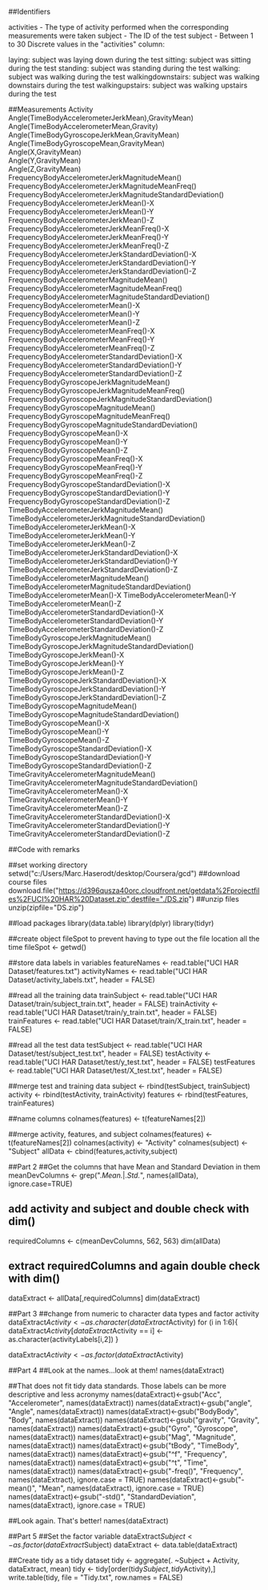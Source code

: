 ##Identifiers

activities - The type of activity performed when the corresponding measurements were taken
subject - The ID of the test subject - Between 1 to 30
Discrete values in the "activities" column:

laying: subject was laying down during the test
sitting: subject was sitting during the test
standing: subject was standing during the test
walking: subject was walking during the test
walkingdownstairs: subject was walking downstairs during the test
walkingupstairs: subject was walking upstairs during the test

##Measurements
Activity 
Angle(TimeBodyAccelerometerJerkMean),GravityMean)         
Angle(TimeBodyAccelerometerMean,Gravity)                  
Angle(TimeBodyGyroscopeJerkMean,GravityMean)               
Angle(TimeBodyGyroscopeMean,GravityMean)                  
Angle(X,GravityMean)                                      
Angle(Y,GravityMean)                                       
Angle(Z,GravityMean)                                      
FrequencyBodyAccelerometerJerkMagnitudeMean()              
FrequencyBodyAccelerometerJerkMagnitudeMeanFreq()          
FrequencyBodyAccelerometerJerkMagnitudeStandardDeviation()
FrequencyBodyAccelerometerJerkMean()-X                    
FrequencyBodyAccelerometerJerkMean()-Y                     
FrequencyBodyAccelerometerJerkMean()-Z                    
FrequencyBodyAccelerometerJerkMeanFreq()-X                
FrequencyBodyAccelerometerJerkMeanFreq()-Y                 
FrequencyBodyAccelerometerJerkMeanFreq()-Z                
FrequencyBodyAccelerometerJerkStandardDeviation()-X        
FrequencyBodyAccelerometerJerkStandardDeviation()-Y       
FrequencyBodyAccelerometerJerkStandardDeviation()-Z       
FrequencyBodyAccelerometerMagnitudeMean()                 
FrequencyBodyAccelerometerMagnitudeMeanFreq()             
FrequencyBodyAccelerometerMagnitudeStandardDeviation()    
FrequencyBodyAccelerometerMean()-X                         
FrequencyBodyAccelerometerMean()-Y                        
FrequencyBodyAccelerometerMean()-Z                         
FrequencyBodyAccelerometerMeanFreq()-X                     
FrequencyBodyAccelerometerMeanFreq()-Y                    
FrequencyBodyAccelerometerMeanFreq()-Z                     
FrequencyBodyAccelerometerStandardDeviation()-X           
FrequencyBodyAccelerometerStandardDeviation()-Y            
FrequencyBodyAccelerometerStandardDeviation()-Z           
FrequencyBodyGyroscopeJerkMagnitudeMean()                 
FrequencyBodyGyroscopeJerkMagnitudeMeanFreq()             
FrequencyBodyGyroscopeJerkMagnitudeStandardDeviation()    
FrequencyBodyGyroscopeMagnitudeMean()                     
FrequencyBodyGyroscopeMagnitudeMeanFreq()                 
FrequencyBodyGyroscopeMagnitudeStandardDeviation()         
FrequencyBodyGyroscopeMean()-X                            
FrequencyBodyGyroscopeMean()-Y                            
FrequencyBodyGyroscopeMean()-Z                             
FrequencyBodyGyroscopeMeanFreq()-X                        
FrequencyBodyGyroscopeMeanFreq()-Y                        
FrequencyBodyGyroscopeMeanFreq()-Z                        
FrequencyBodyGyroscopeStandardDeviation()-X               
FrequencyBodyGyroscopeStandardDeviation()-Y                
FrequencyBodyGyroscopeStandardDeviation()-Z               
TimeBodyAccelerometerJerkMagnitudeMean()                  
TimeBodyAccelerometerJerkMagnitudeStandardDeviation()     
TimeBodyAccelerometerJerkMean()-X                          
TimeBodyAccelerometerJerkMean()-Y                         
TimeBodyAccelerometerJerkMean()-Z                         
TimeBodyAccelerometerJerkStandardDeviation()-X            
TimeBodyAccelerometerJerkStandardDeviation()-Y             
TimeBodyAccelerometerJerkStandardDeviation()-Z            
TimeBodyAccelerometerMagnitudeMean()                       
TimeBodyAccelerometerMagnitudeStandardDeviation()         
TimeBodyAccelerometerMean()-X
TimeBodyAccelerometerMean()-Y                             
TimeBodyAccelerometerMean()-Z                          
TimeBodyAccelerometerStandardDeviation()-X                
TimeBodyAccelerometerStandardDeviation()-Y                 
TimeBodyAccelerometerStandardDeviation()-Z                
TimeBodyGyroscopeJerkMagnitudeMean()                       
TimeBodyGyroscopeJerkMagnitudeStandardDeviation()         
TimeBodyGyroscopeJerkMean()-X                              
TimeBodyGyroscopeJerkMean()-Y                             
TimeBodyGyroscopeJerkMean()-Z                              
TimeBodyGyroscopeJerkStandardDeviation()-X                
TimeBodyGyroscopeJerkStandardDeviation()-Y                 
TimeBodyGyroscopeJerkStandardDeviation()-Z                
TimeBodyGyroscopeMagnitudeMean()                           
TimeBodyGyroscopeMagnitudeStandardDeviation()             
TimeBodyGyroscopeMean()-X                                  
TimeBodyGyroscopeMean()-Y                                 
TimeBodyGyroscopeMean()-Z                                 
TimeBodyGyroscopeStandardDeviation()-X                    
TimeBodyGyroscopeStandardDeviation()-Y                     
TimeBodyGyroscopeStandardDeviation()-Z                    
TimeGravityAccelerometerMagnitudeMean()                    
TimeGravityAccelerometerMagnitudeStandardDeviation()      
TimeGravityAccelerometerMean()-X                           
TimeGravityAccelerometerMean()-Y                          
TimeGravityAccelerometerMean()-Z                           
TimeGravityAccelerometerStandardDeviation()-X             
TimeGravityAccelerometerStandardDeviation()-Y             
TimeGravityAccelerometerStandardDeviation()-Z             
                      


##Code with remarks

##set working directory
setwd("c:/Users/Marc.Haserodt/desktop/Coursera/gcd")
##download course files
download.file("https://d396qusza40orc.cloudfront.net/getdata%2Fprojectfiles%2FUCI%20HAR%20Dataset.zip",destfile="./DS.zip")
##unzip files
unzip(zipfile="DS.zip")

##load packages
library(data.table)
library(dplyr)
library(tidyr)

##create object fileSpot to prevent having to type out the file location all the time
fileSpot <- getwd()

##store data labels in variables
featureNames <- read.table("UCI HAR Dataset/features.txt")
activityNames <- read.table("UCI HAR Dataset/activity_labels.txt", header = FALSE)

##read all the training data
trainSubject <- read.table("UCI HAR Dataset/train/subject_train.txt", header = FALSE)
trainActivity <- read.table("UCI HAR Dataset/train/y_train.txt", header = FALSE)
trainFeatures <- read.table("UCI HAR Dataset/train/X_train.txt", header = FALSE)

##read all the test data
testSubject <- read.table("UCI HAR Dataset/test/subject_test.txt", header = FALSE)
testActivity <- read.table("UCI HAR Dataset/test/y_test.txt", header = FALSE)
testFeatures <- read.table("UCI HAR Dataset/test/X_test.txt", header = FALSE)

##merge test and training data
subject <- rbind(testSubject, trainSubject)
activity <- rbind(testActivity, trainActivity)
features <- rbind(testFeatures, trainFeatures)

##name columns
colnames(features) <- t(featureNames[2])

##merge activity, features, and subject
colnames(features) <- t(featureNames[2])
colnames(activity) <- "Activity"
colnames(subject) <- "Subject"
allData <- cbind(features,activity,subject)

##Part 2
##Get the columns that have Mean and Standard Deviation in them
meanDevColumns <- grep(".*Mean.*|.*Std.*", names(allData), ignore.case=TRUE)

## add activity and subject and double check with dim()
requiredColumns <- c(meanDevColumns, 562, 563)
dim(allData)

## extract requiredColumns and again double check with dim()
dataExtract <- allData[,requiredColumns]
dim(dataExtract)

##Part 3
##change from numeric to character data types and factor activity
dataExtract$Activity <- as.character(dataExtract$Activity)
for (i in 1:6){
dataExtract$Activity[dataExtract$Activity == i] <- as.character(activityLabels[i,2])
}

dataExtract$Activity <- as.factor(dataExtract$Activity)

##Part 4
##Look at the names...look at them!
names(dataExtract)

##That does not fit tidy data standards.  Those labels can be more descriptive and less acronymy
names(dataExtract)<-gsub("Acc", "Accelerometer", names(dataExtract))
names(dataExtract)<-gsub("angle", "Angle", names(dataExtract))
names(dataExtract)<-gsub("BodyBody", "Body", names(dataExtract))
names(dataExtract)<-gsub("gravity", "Gravity", names(dataExtract))
names(dataExtract)<-gsub("Gyro", "Gyroscope", names(dataExtract))
names(dataExtract)<-gsub("Mag", "Magnitude", names(dataExtract))
names(dataExtract)<-gsub("tBody", "TimeBody", names(dataExtract))
names(dataExtract)<-gsub("^f", "Frequency", names(dataExtract))
names(dataExtract)<-gsub("^t", "Time", names(dataExtract))
names(dataExtract)<-gsub("-freq()", "Frequency", names(dataExtract), ignore.case = TRUE)
names(dataExtract)<-gsub("-mean()", "Mean", names(dataExtract), ignore.case = TRUE)
names(dataExtract)<-gsub("-std()", "StandardDeviation", names(dataExtract), ignore.case = TRUE)

##Look again.  That's better!
names(dataExtract)


##Part 5
##Set the factor variable
dataExtract$Subject <- as.factor(dataExtract$Subject)
dataExtract <- data.table(dataExtract)

##Create tidy as a tidy dataset
tidy <- aggregate(. ~Subject + Activity, dataExtract, mean)
tidy <- tidy[order(tidy$Subject,tidy$Activity),]
write.table(tidy, file = "Tidy.txt", row.names = FALSE)